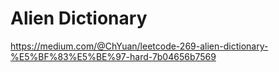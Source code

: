 # Alien Dictionary

https://medium.com/@ChYuan/leetcode-269-alien-dictionary-%E5%BF%83%E5%BE%97-hard-7b04656b7569
